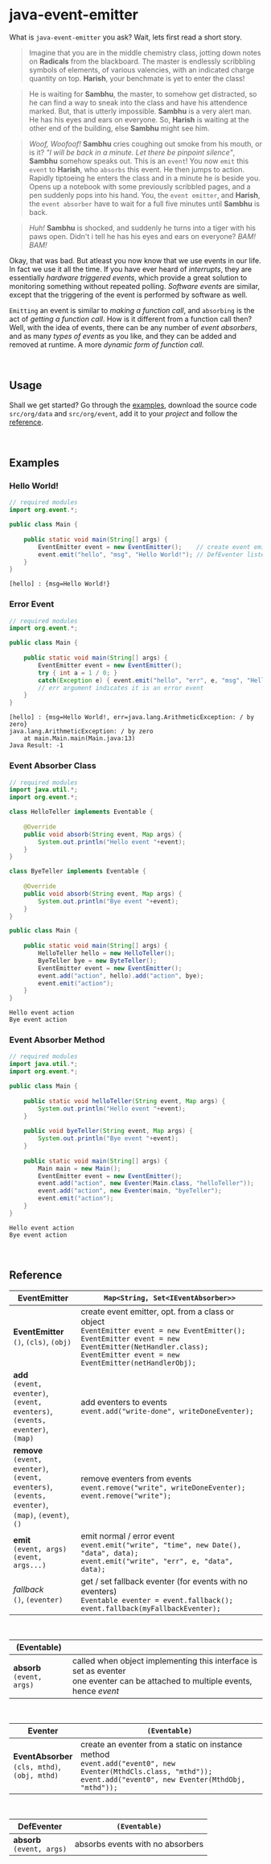 # java-event-emitter

What is `java-event-emitter` you ask? Wait, lets first read a short story.

> Imagine that you are in the middle chemistry class, jotting down notes on **Radicals** from the
> blackboard. The master is endlessly scribbling symbols of elements, of various valencies, with
> an indicated charge quantity on top. **Harish**, your benchmate is yet to enter the class!

> He is waiting for **Sambhu**, the master, to somehow get distracted, so he can find a way to sneak
> into the class and have his attendence marked. But, that is utterly impossible. **Sambhu** is a
> very alert man. He has his eyes and ears on everyone. So, **Harish** is waiting at the other end of
> the building, else **Sambhu** might see him.

> *Woof, Woofoof!* **Sambhu** cries coughing out smoke from his mouth, or is it? *"I will be back
> in a minute. Let there be pinpoint silence"*, **Sambhu** somehow speaks out. This is an `event`!
> You now `emit` this `event` to **Harish**, who `absorbs` this event. He then jumps to action.
> Rapidly tiptoeing he enters the class and in a minute he is beside you. Opens up a notebook with
> some previously scribbled pages, and a pen suddenly pops into his hand. You, the `event emitter`,
> and **Harish**, the `event absorber` have to wait for a full five minutes until **Sambhu** is back.

> *Huh!* **Sambhu** is shocked, and suddenly he turns into a tiger with his paws open. Didn't i tell he has
> his eyes and ears on everyone? *BAM! BAM!*

Okay, that was bad. But atleast you now know that we use events in our life. In fact we use it
all the time. If you have ever heard of *interrupts*, they are essentially *hardware triggered events*,
which provide a great solution to monitoring something without repeated polling. *Software events*
are similar, except that the triggering of the event is performed by software as well.

`Emitting` an event is similar to *making a function call*, and `absorbing` is the act of
*getting a function call*. How is it different from a function call then? Well, with the idea
of events, there can be any number of *event absorbers*, and as many *types of events* as you like,
and they can be added and removed at runtime. A more *dynamic form of function call*.

<br/>

## Usage

Shall we get started?  Go through the [examples](https://github.com/wolfram77/java-event-emitter#examples),
download the source code `src/org/data` and `src/org/event`, add it to your *project* and follow the
[reference](https://github.com/wolfram77/java-event-emitter#reference).

<br/>

## Examples

### Hello World!
```java
// required modules
import org.event.*;

public class Main {
    
    public static void main(String[] args) {
        EventEmitter event = new EventEmitter();    // create event emitter
        event.emit("hello", "msg", "Hello World!"); // DefEventer listens
    }
}
```
```
[hello] : {msg=Hello World!}
```

### Error Event

```java
// required modules
import org.event.*;

public class Main {
    
    public static void main(String[] args) {
        EventEmitter event = new EventEmitter();
        try { int a = 1 / 0; }
        catch(Exception e) { event.emit("hello", "err", e, "msg", "Hello World!"); }
        // err argument indicates it is an error event
    }
}
```

```
[hello] : {msg=Hello World!, err=java.lang.ArithmeticException: / by zero}
java.lang.ArithmeticException: / by zero
	at main.Main.main(Main.java:13)
Java Result: -1
```

### Event Absorber Class

```java
// required modules
import java.util.*;
import org.event.*;

class HelloTeller implements Eventable {
    
    @Override
    public void absorb(String event, Map args) {
        System.out.println("Hello event "+event);
    }
}

class ByeTeller implements Eventable {
    
    @Override
    public void absorb(String event, Map args) {
        System.out.println("Bye event "+event);
    }
}

public class Main {
    
    public static void main(String[] args) {
        HelloTeller hello = new HelloTeller();
        ByeTeller bye = new ByteTeller();
        EventEmitter event = new EventEmitter();
        event.add("action", hello).add("action", bye);
        event.emit("action");
    }
}
```

```
Hello event action
Bye event action
```

### Event Absorber Method

```java
// required modules
import java.util.*;
import org.event.*;

public class Main {
    
    public static void helloTeller(String event, Map args) {
    	System.out.println("Hello event "+event);
    }
    
    public void byeTeller(String event, Map args) {
    	System.out.println("Bye event "+event);
    }
    
    public static void main(String[] args) {
    	Main main = new Main();
        EventEmitter event = new EventEmitter();
        event.add("action", new Eventer(Main.class, "helloTeller"));
        event.add("action", new Eventer(main, "byeTeller");
        event.emit("action");
    }
}
```

```
Hello event action
Bye event action
```

<br/>

## Reference

| **EventEmitter** | `Map<String, Set<IEventAbsorber>>` |
|------------------|------------------------------------|
| **EventEmitter** <br/> `()`, `(cls)`, `(obj)`                                                                              | create event emitter, opt. from a class or object <br/>                                                                    `EventEmitter event = new EventEmitter();` <br/>                                                                             `EventEmitter event = new EventEmitter(NetHandler.class);` <br/>                                                             `EventEmitter event = new EventEmitter(netHandlerObj);` |
| **add** <br/> `(event, eventer)`, <br/> `(event, eventers)`, <br/> `(events, eventer)`, <br/> `(map)`                      | add eventers to events <br/>                                                                                   `event.add("write-done", writeDoneEventer);` |
| **remove** <br/> `(event, eventer)`, <br/> `(event, eventers)`, <br/>                                                      `(events, eventer)`, <br/> `(map)`, `(event)`, <br/> `()`                                                                    | remove eventers from events <br/>                                                                                          `event.remove("write", writeDoneEventer);` <br/>                                                                             `event.remove("write");` |
| **emit** <br/> `(event, args)` <br/> `(event, args...)`                                                                    | emit normal / error event <br/>                                                                                        `event.emit("write", "time", new Date(), "data", data);` <br/>                                                               `event.emit("write", "err", e, "data", data);` |
| *fallback* <br/> `()`, `(eventer)`                                                                                       | get / set fallback eventer (for events with no eventers) <br/>                                                            `Eventable eventer = event.fallback();` <br/>                                                                          `event.fallback(myFallbackEventer);` |

<br/>

| **(Eventable)** |                        |
|-----------------|------------------------|
| **absorb** <br/> `(event, args)`                                                                                           | called when object implementing this interface is set as eventer <br/>                                                   one eventer can be attached to multiple events, hence *event*|

<br/>

| **Eventer** | `(Eventable)`  |
|-------------|----------------|
| **EventAbsorber** <br/> `(cls, mthd)`, <br/> `(obj, mthd)`                                                                 | create an eventer from a static on instance method <br/>                                                            `event.add("event0", new Eventer(MthdCls.class, "mthd"));` <br/>                                                 `event.add("event0", new Eventer(MthdObj, "mthd"));` |

<br/>

| **DefEventer** | `(Eventable)`  |
|----------------|----------------|
| **absorb** <br/> `(event, args)`                                                                                           | absorbs events with no absorbers |
